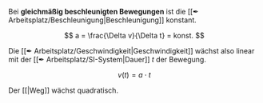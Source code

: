 Bei **gleichmäßig beschleunigten Bewegungen** ist die [[✒ Arbeitsplatz/Beschleunigung|Beschleunigung]] konstant.

$$
a = \frac{\Delta v}{\Delta t} = konst.
$$

Die [[✒ Arbeitsplatz/Geschwindigkeit|Geschwindigkeit]] wächst also linear mit der [[✒ Arbeitsplatz/SI-System|Dauer]] $t$ der Bewegung.

$$
v(t) = a \cdot t
$$

Der [[|Weg]] wächst quadratisch.